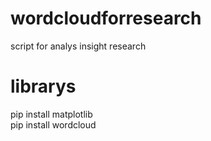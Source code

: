 # wordcloudforresearch
script  for analys insight research
# librarys
pip install matplotlib  
pip install wordcloud

